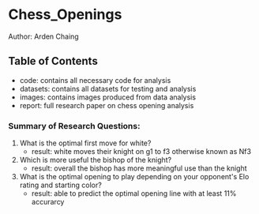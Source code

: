 # Chess_Openings
Author: Arden Chaing

## Table of Contents
- code: contains all necessary code for analysis
- datasets: contains all datasets for testing and analysis
- images: contains images produced from data analysis
- report: full research paper on chess opening analysis

### Summary of Research Questions:
1) What is the optimal first move for white?
   - result: white moves their knight on g1 to f3 otherwise known as Nf3
2) Which is more useful the bishop of the knight?
   - result: overall the bishop has more meaningful use than the knight
3) What is the optimal opening to play depending on your opponent's Elo rating and starting color?
   - result: able to predict the optimal opening line with at least 11% accurarcy
